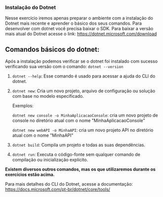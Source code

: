 ### Instalação do Dotnet

Nesse exercício iremos apenas preparar o ambiente com a instalação do Dotnet mais recente e aprender o básico dos seus comandos.
Para desenvolver com dotnet você precisa baixar o SDK.
Para baixar a versão mais atual do Dotnet acesse o link: https://dotnet.microsoft.com/download

## Comandos básicos do dotnet:

Após a instalação podemos verificar se o dotnet foi instalado com sucesso verificando sua versão com o comando:
    `dotnet --version`

1. `dotnet --help`: Esse comando é usado para acessar a ajuda do CLI do dotnet.

2. `dotnet new`: Cria um novo projeto, arquivo de configuração ou solução com base no modelo especificado.

    Exemplos:
    
    `dotnet new console -o MinhaAplicacaoConsole`: cria um novo projeto de console no diretório atual com o nome "MinhaAplicacaoConsole"
    
    `dotnet new webAPI -o MinhaAPI`: cria um novo projeto API no diretório atual com o nome "MinhaAPI"

3. `dotnet build`: Compila um projeto e todas as suas dependências.

4. `dotnet run`: Executa o código-fonte sem qualquer comando de compilação ou inicialização explícito.

**Existem diversos outros comandos, mas os que utilizaremos durante os exercícios estão acima.**

Para mais detalhes do CLI do Dotnet, acesse a documentação: https://docs.microsoft.com/pt-br/dotnet/core/tools/ 
